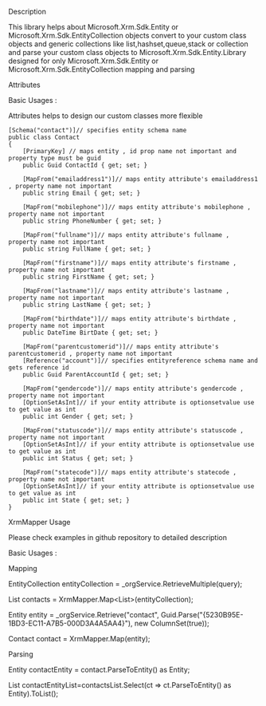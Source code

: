 Description

This library helps about Microsoft.Xrm.Sdk.Entity or Microsoft.Xrm.Sdk.EntityCollection objects convert to your custom class objects and generic collections like list,hashset,queue,stack or collection and parse your custom class objects to Microsoft.Xrm.Sdk.Entity.Library designed for only Microsoft.Xrm.Sdk.Entity or Microsoft.Xrm.Sdk.EntityCollection mapping and parsing

Attributes

Basic Usages :

Attributes helps to design our custom classes more flexible

    [Schema("contact")]// specifies entity schema name
    public class Contact
    {
        [PrimaryKey] // maps entity , id prop name not important and property type must be guid
        public Guid ContactId { get; set; }

        [MapFrom("emailaddress1")]// maps entity attribute's emailaddress1 , property name not important
        public string Email { get; set; }

        [MapFrom("mobilephone")]// maps entity attribute's mobilephone , property name not important
        public string PhoneNumber { get; set; }

        [MapFrom("fullname")]// maps entity attribute's fullname , property name not important
        public string FullName { get; set; }

        [MapFrom("firstname")]// maps entity attribute's firstname , property name not important
        public string FirstName { get; set; }

        [MapFrom("lastname")]// maps entity attribute's lastname , property name not important
        public string LastName { get; set; }

        [MapFrom("birthdate")]// maps entity attribute's birthdate , property name not important
        public DateTime BirtDate { get; set; }

        [MapFrom("parentcustomerid")]// maps entity attribute's parentcustomerid , property name not important 
        [Reference("account")]// specifies entityreference schema name and gets reference id
        public Guid ParentAccountId { get; set; }

        [MapFrom("gendercode")]// maps entity attribute's gendercode , property name not important 
        [OptionSetAsInt]// if your entity attribute is optionsetvalue use to get value as int
        public int Gender { get; set; }

        [MapFrom("statuscode")]// maps entity attribute's statuscode , property name not important 
        [OptionSetAsInt]// if your entity attribute is optionsetvalue use to get value as int
        public int Status { get; set; }

        [MapFrom("statecode")]// maps entity attribute's statecode , property name not important
        [OptionSetAsInt]// if your entity attribute is optionsetvalue use to get value as int
        public int State { get; set; }
    }

XrmMapper Usage

Please check examples in github repository to detailed description

Basic Usages :

Mapping

EntityCollection entityCollection = _orgService.RetrieveMultiple(query);

List<Contact> contacts = XrmMapper.Map<List<Contact>>(entityCollection);

Entity entity = _orgService.Retrieve("contact", Guid.Parse("{5230B95E-1BD3-EC11-A7B5-000D3A4A5AA4}"), new ColumnSet(true));

Contact contact = XrmMapper.Map<Contact>(entity);

Parsing
    
Entity contactEntity = contact.ParseToEntity() as Entity;

List<Entity> contactEntityList=contactsList.Select(ct => ct.ParseToEntity() as Entity).ToList();


